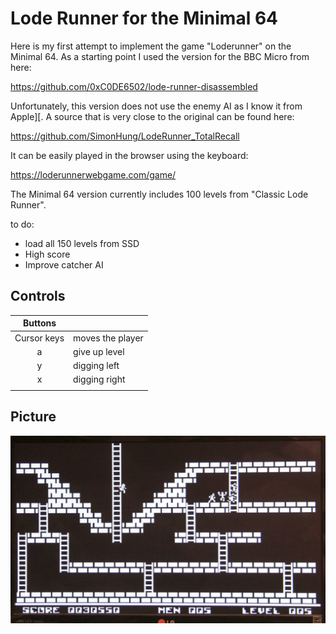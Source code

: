 # Lode Runner for the Minimal 64

Here is my first attempt to implement the game "Loderunner" on the Minimal 64.
As a starting point I used the version for the BBC Micro from here:

https://github.com/0xC0DE6502/lode-runner-disassembled

Unfortunately, this version does not use the enemy AI as I know it from Apple][.
A source that is very close to the original can be found here:

https://github.com/SimonHung/LodeRunner_TotalRecall

It can be easily played in the browser using the keyboard:

https://loderunnerwebgame.com/game/

The Minimal 64 version currently includes 100 levels from "Classic Lode Runner".

to do:
- load all 150 levels from SSD
- High score
- Improve catcher AI

## Controls

| Buttons    |                          |
|:----------:|:-------------------------|
|Cursor keys | moves the player         |
| a          | give up level            |
| y          | digging left             |
| x          | digging right            |
|            |                          |

## Picture

![Lode Runner](loderunner.jpg)